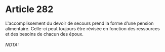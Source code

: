 # Article 282

L'accomplissement du devoir de secours prend la forme d'une pension alimentaire. Celle-ci peut toujours être révisée en fonction des ressources et des besoins de chacun des époux.<br/><br/><i>NOTA:</i>